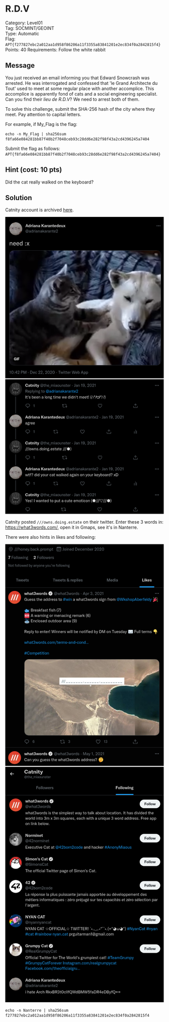 # R.D.V

Category: Level01  
Tag: SOCMINT/GEOINT  
Type: Automatic  
Flag: `APT{f277827ebc2a012aa1d958f86206a11f3355a83841201e2ec834f0a2842815f4}`  
Points: 40
Requirements: Follow the white rabbit

## Message

You just received an email informing you that Edward Snowcrash was arrested. He was interrogated and confessed that 'le Grand Architecte du Tout' used to meet at some regular place with another accomplice. This accomplice is apparently fond of cats and a social engineering specialist. Can you find their *lieu de R.D.V*? We need to arrest both of them.

To solve this challenge, submit the SHA-256 hash of the city where they meet. Pay attention to capital letters.

For example, if My_Flag is the flag:
```
echo -n My_Flag | sha256sum
f8fa66e084281bb87f40b2f7048ceb93c28dd6e282f98f43a2cd4396245a7404
```

Submit the flag as follows:  
`APT{f8fa66e084281bb87f40b2f7048ceb93c28dd6e282f98f43a2cd4396245a7404}`

## Hint (cost: 10 pts)

Did the cat really walked on the keyboard?

## Solution

Catnity account is archived [here](https://web.archive.org/web/20220122133827/https://twitter.com/the_miaounster).

![img](thread-start.png)
![img](thread-full.png)

Catnity posted `///owns.doing.estate` on their twitter. Enter these 3 words in: https://what3words.com/, open it in Gmaps, see it's in Nanterre.

There were also hints in likes and following:

![img](likes.png)
![img](following.png)

```
echo -n Nanterre | sha256sum
f277827ebc2a012aa1d958f86206a11f3355a83841201e2ec834f0a2842815f4
```
